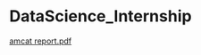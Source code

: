 # DataScience_Internship
[amcat report.pdf](https://github.com/user-attachments/files/17363893/amcat.report.pdf)
